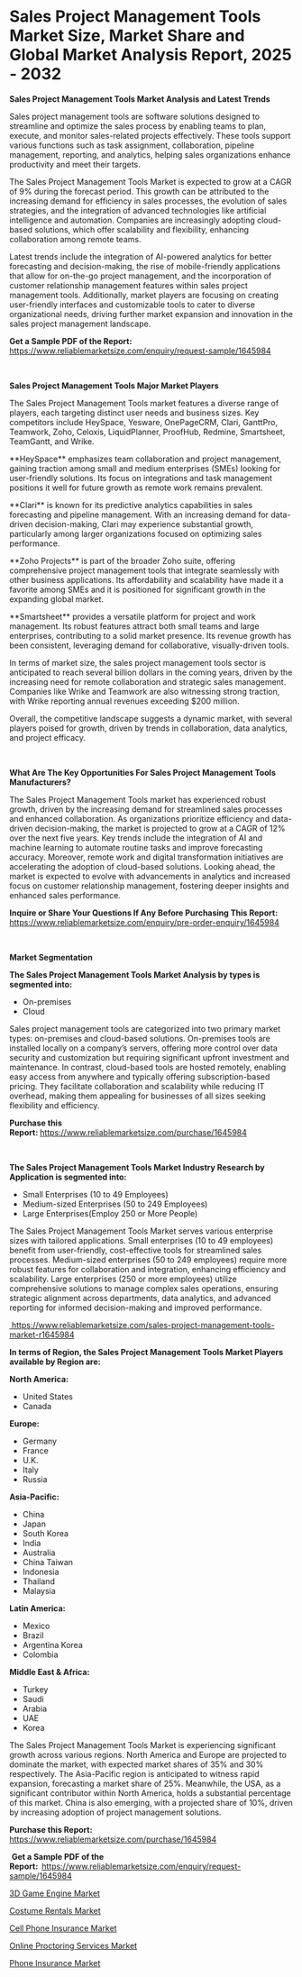 <p><h1>Sales Project Management Tools Market Size, Market Share and Global Market Analysis Report, 2025 - 2032</h1></p><p><strong>Sales Project Management Tools Market Analysis and Latest Trends</strong></p>
<p><p>Sales project management tools are software solutions designed to streamline and optimize the sales process by enabling teams to plan, execute, and monitor sales-related projects effectively. These tools support various functions such as task assignment, collaboration, pipeline management, reporting, and analytics, helping sales organizations enhance productivity and meet their targets.</p><p>The Sales Project Management Tools Market is expected to grow at a CAGR of 9% during the forecast period. This growth can be attributed to the increasing demand for efficiency in sales processes, the evolution of sales strategies, and the integration of advanced technologies like artificial intelligence and automation. Companies are increasingly adopting cloud-based solutions, which offer scalability and flexibility, enhancing collaboration among remote teams.</p><p>Latest trends include the integration of AI-powered analytics for better forecasting and decision-making, the rise of mobile-friendly applications that allow for on-the-go project management, and the incorporation of customer relationship management features within sales project management tools. Additionally, market players are focusing on creating user-friendly interfaces and customizable tools to cater to diverse organizational needs, driving further market expansion and innovation in the sales project management landscape.</p></p>
<p><strong>Get a Sample PDF of the Report:&nbsp;</strong> <a href="https://www.reliablemarketsize.com/enquiry/request-sample/1645984?utm_campaign=1991&utm_medium=2&utm_source=Github&utm_content=ia&utm_term=10032025&utm_id=sales-project-management-tools">https://www.reliablemarketsize.com/enquiry/request-sample/1645984</a></p>
<p>&nbsp;</p>
<p><strong>Sales Project Management Tools Major Market Players</strong></p>
<p><p>The Sales Project Management Tools market features a diverse range of players, each targeting distinct user needs and business sizes. Key competitors include HeySpace, Yesware, OnePageCRM, Clari, GanttPro, Teamwork, Zoho, Celoxis, LiquidPlanner, ProofHub, Redmine, Smartsheet, TeamGantt, and Wrike.</p><p>**HeySpace** emphasizes team collaboration and project management, gaining traction among small and medium enterprises (SMEs) looking for user-friendly solutions. Its focus on integrations and task management positions it well for future growth as remote work remains prevalent.</p><p>**Clari** is known for its predictive analytics capabilities in sales forecasting and pipeline management. With an increasing demand for data-driven decision-making, Clari may experience substantial growth, particularly among larger organizations focused on optimizing sales performance.</p><p>**Zoho Projects** is part of the broader Zoho suite, offering comprehensive project management tools that integrate seamlessly with other business applications. Its affordability and scalability have made it a favorite among SMEs and it is positioned for significant growth in the expanding global market.</p><p>**Smartsheet** provides a versatile platform for project and work management. Its robust features attract both small teams and large enterprises, contributing to a solid market presence. Its revenue growth has been consistent, leveraging demand for collaborative, visually-driven tools.</p><p>In terms of market size, the sales project management tools sector is anticipated to reach several billion dollars in the coming years, driven by the increasing need for remote collaboration and strategic sales management. Companies like Wrike and Teamwork are also witnessing strong traction, with Wrike reporting annual revenues exceeding $200 million.</p><p>Overall, the competitive landscape suggests a dynamic market, with several players poised for growth, driven by trends in collaboration, data analytics, and project efficacy.</p></p>
<p>&nbsp;</p>
<p><strong>What Are The Key Opportunities For Sales Project Management Tools Manufacturers?</strong></p>
<p><p>The Sales Project Management Tools market has experienced robust growth, driven by the increasing demand for streamlined sales processes and enhanced collaboration. As organizations prioritize efficiency and data-driven decision-making, the market is projected to grow at a CAGR of 12% over the next five years. Key trends include the integration of AI and machine learning to automate routine tasks and improve forecasting accuracy. Moreover, remote work and digital transformation initiatives are accelerating the adoption of cloud-based solutions. Looking ahead, the market is expected to evolve with advancements in analytics and increased focus on customer relationship management, fostering deeper insights and enhanced sales performance.</p></p>
<p><strong>Inquire or Share Your Questions If Any Before Purchasing This Report:</strong> <a href="https://www.reliablemarketsize.com/enquiry/pre-order-enquiry/1645984?utm_campaign=1991&utm_medium=2&utm_source=Github&utm_content=ia&utm_term=10032025&utm_id=sales-project-management-tools">https://www.reliablemarketsize.com/enquiry/pre-order-enquiry/1645984</a></p>
<p>&nbsp;</p>
<p><strong>Market Segmentation</strong></p>
<p><strong>The Sales Project Management Tools Market Analysis by types is segmented into:</strong></p>
<p><ul><li>On-premises</li><li>Cloud</li></ul></p>
<p><p>Sales project management tools are categorized into two primary market types: on-premises and cloud-based solutions. On-premises tools are installed locally on a company’s servers, offering more control over data security and customization but requiring significant upfront investment and maintenance. In contrast, cloud-based tools are hosted remotely, enabling easy access from anywhere and typically offering subscription-based pricing. They facilitate collaboration and scalability while reducing IT overhead, making them appealing for businesses of all sizes seeking flexibility and efficiency.</p></p>
<p><strong>Purchase this Report:&nbsp;</strong><a href="https://www.reliablemarketsize.com/purchase/1645984?utm_campaign=1991&utm_medium=2&utm_source=Github&utm_content=ia&utm_term=10032025&utm_id=sales-project-management-tools">https://www.reliablemarketsize.com/purchase/1645984</a></p>
<p>&nbsp;</p>
<p><strong>The Sales Project Management Tools Market Industry Research by Application is segmented into:</strong></p>
<p><ul><li>Small Enterprises (10 to 49 Employees)</li><li>Medium-sized Enterprises (50 to 249 Employees)</li><li>Large Enterprises(Employ 250 or More People)</li></ul></p>
<p><p>The Sales Project Management Tools Market serves various enterprise sizes with tailored applications. Small enterprises (10 to 49 employees) benefit from user-friendly, cost-effective tools for streamlined sales processes. Medium-sized enterprises (50 to 249 employees) require more robust features for collaboration and integration, enhancing efficiency and scalability. Large enterprises (250 or more employees) utilize comprehensive solutions to manage complex sales operations, ensuring strategic alignment across departments, data analytics, and advanced reporting for informed decision-making and improved performance.</p></p>
<p><a href="https://www.reliablemarketsize.com/sales-project-management-tools-market-r1645984?utm_campaign=1991&utm_medium=2&utm_source=Github&utm_content=ia&utm_term=10032025&utm_id=sales-project-management-tools">&nbsp;https://www.reliablemarketsize.com/sales-project-management-tools-market-r1645984</a></p>
<p><strong>In terms of Region, the Sales Project Management Tools Market Players available by Region are:</strong></p>
<p>
    <p> <strong> North America: </strong>
        <ul>
            <li>United States</li>
            <li>Canada</li>
        </ul>
        </p> 
    <p> <strong> Europe: </strong>
        <ul>
            <li>Germany</li>
            <li>France</li>
            <li>U.K.</li>
            <li>Italy</li>
            <li>Russia</li>
        </ul>
        </p> 
    <p> <strong> Asia-Pacific: </strong>
        <ul>
            <li>China</li>
            <li>Japan</li>
            <li>South Korea</li>
            <li>India</li>
            <li>Australia</li>
            <li>China Taiwan</li>
            <li>Indonesia</li>
            <li>Thailand</li>
            <li>Malaysia</li>
        </ul>
        </p> 
    <p> <strong> Latin America: </strong>
        <ul>
            <li>Mexico</li>
            <li>Brazil</li>
            <li>Argentina Korea</li>
            <li>Colombia</li>
        </ul>
        </p> 
    <p> <strong> Middle East & Africa: </strong>
        <ul>
            <li>Turkey</li>
            <li>Saudi</li>
            <li>Arabia</li>
            <li>UAE</li>
            <li>Korea</li>
        </ul>
    </p>
    </p>
<p><p>The Sales Project Management Tools Market is experiencing significant growth across various regions. North America and Europe are projected to dominate the market, with expected market shares of 35% and 30% respectively. The Asia-Pacific region is anticipated to witness rapid expansion, forecasting a market share of 25%. Meanwhile, the USA, as a significant contributor within North America, holds a substantial percentage of this market. China is also emerging, with a projected share of 10%, driven by increasing adoption of project management solutions.</p></p>
<p><strong>Purchase this Report: </strong><a href="https://www.reliablemarketsize.com/purchase/1645984?utm_campaign=1991&utm_medium=2&utm_source=Github&utm_content=ia&utm_term=10032025&utm_id=sales-project-management-tools">https://www.reliablemarketsize.com/purchase/1645984</a></p>
<p>&nbsp;<strong>Get a Sample PDF of the Report:&nbsp;&nbsp;</strong><a href="https://www.reliablemarketsize.com/enquiry/request-sample/1645984?utm_campaign=1991&utm_medium=2&utm_source=Github&utm_content=ia&utm_term=10032025&utm_id=sales-project-management-tools">https://www.reliablemarketsize.com/enquiry/request-sample/1645984</a></p>
<p><strong></strong></p>
<p><p><a href="https://github.com/kevoncesya4j/Market-Research-Report-List-1/blob/main/3d-game-engine-market.md?utm_campaign=1991&utm_medium=2&utm_source=Github&utm_content=ia&utm_term=10032025&utm_id=sales-project-management-tools">3D Game Engine Market</a></p><p><a href="https://github.com/ziringebrur1/Market-Research-Report-List-1/blob/main/costume-rentals-market.md?utm_campaign=1991&utm_medium=2&utm_source=Github&utm_content=ia&utm_term=10032025&utm_id=sales-project-management-tools">Costume Rentals Market</a></p><p><a href="https://github.com/yenagmah/Market-Research-Report-List-1/blob/main/cell-phone-insurance-market.md?utm_campaign=1991&utm_medium=2&utm_source=Github&utm_content=ia&utm_term=10032025&utm_id=sales-project-management-tools">Cell Phone Insurance Market</a></p><p><a href="https://github.com/rentzszaszjn/Market-Research-Report-List-1/blob/main/online-proctoring-services-market.md?utm_campaign=1991&utm_medium=2&utm_source=Github&utm_content=ia&utm_term=10032025&utm_id=sales-project-management-tools">Online Proctoring Services Market</a></p><p><a href="https://github.com/sitarzerpa3d/Market-Research-Report-List-1/blob/main/phone-insurance-market.md?utm_campaign=1991&utm_medium=2&utm_source=Github&utm_content=ia&utm_term=10032025&utm_id=sales-project-management-tools">Phone Insurance Market</a></p></p>